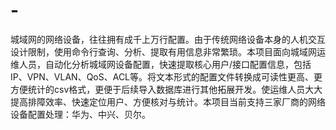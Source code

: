 # -
城域网的网络设备，往往拥有成千上万行配置。由于传统网络设备本身的人机交互设计限制，使用命令行查询、分析、提取有用信息非常繁琐。本项目面向城域网运维人员，自动化分析城域网设备配置，快速提取核心用户/接口配置信息，包括IP、VPN、VLAN、QoS、ACL等。将文本形式的配置文件转换成可读性更高、更方便统计的csv格式，更便于后续导入数据库进行其他拓展开发。使运维人员大大提高排障效率、快速定位用户、方便核对与统计。本项目当前支持三家厂商的网络设备配置处理：华为、中兴、贝尔。
